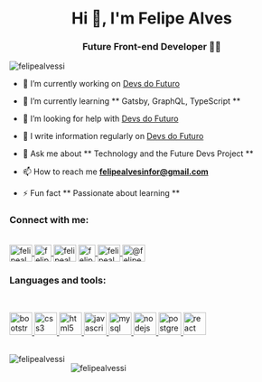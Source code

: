 <h1 align = "center"> Hi 👋, I'm Felipe Alves </h1>
<h3 align = "center">Future Front-end Developer 👨‍💻 </h3>

<p align = "left" > <img src = "https://komarev.com/ghpvc/?username=felipealvessi" alt = "felipealvessi" /> </p>

- 🔭 I’m currently working on [Devs do Futuro](https://devsdofuturo.com.br)

- 🌱 I’m currently learning ** Gatsby, GraphQL, TypeScript **

- 🤝 I’m looking for help with [Devs do Futuro](https://devsdofuturo.com.br)

- 📝 I write information regularly on [Devs do Futuro](https://www.linkedin.com/company/devsdofuturo)

- 💬 Ask me about ** Technology and the Future Devs Project **

- 📫 How to reach me **felipealvesinfor@gmail.com**

- ⚡ Fun fact ** Passionate about learning **

<p align="left"> <h3 align="left">Connect with me: </h3>
 <br /><a href="https://codepen.io/felipealvessi" target="blank"> <img align="center" src="https://cdn.jsdelivr.net/npm/simple-icons@3.0.1/icons/codepen.svg" alt="felipealvessi" height="30"width="40"/> </a>  <a href="https://linkedin.com/in/felipealvessi" target="blank"><img align="center" src="https://cdn.jsdelivr.net/npm/simple-icons@3.0.1/icons/linkedin.svg" alt="felipealvessi" height="30" largura ="40"/> </a>
<a href="https://stackoverflow.com/users/11098847/felipe-alves" target="blank"> <img align="center" src="https://cdn.jsdelivr.net/npm/simple-icons@3.0.1/icons/stackoverflow.svg" alt="felipealvessi" height="30" width="40"/></a>
<a href ="https://fb.com/felipealvessi" target="blank"> <img align="center" src="https://cdn.jsdelivr.net/npm/simple-icons@3.0.1/icons/facebook.svg" alt="felipealvessi" height="30" largura="40"/> </a>
<a href="https://instagram.com/felipealvessi" target="blank"> <img align="center" src="https://cdn.jsdelivr.net/npm/simple-icons@3.0.1/icons/instagram.svg" alt="felipealvessi" height="30" width="40"/> </a>
<a href="https://medium.com/@felipealvessi" target="blank"> <img align="center" src ="https://cdn.jsdelivr.net/npm/simple-icons@3.0.1/icons/medium.svg" alt="@felipealvessi" height="30" width="40"/> </a>
</p>

<h3 align="left">Languages ​​and tools:</h3>
 <br /><p align="left"> <a href="https://getbootstrap.com" target="_blank"> <img src="https://devicons.github.io/devicon/devicon.git/icons/bootstrap/bootstrap-plain.svg" alt="bootstrap"width="40" height="40"/></a><a href ="https://www.w3schools.com/css/" target="_blank"> <img src="https://devicons.github.io/devicon/devicon.git/icons/css3/css3-original-wordmark.svg" alt="css3" width="40" height="40"/> </a> <a href="https://www.w3.org/html/" target="_blank"> <img src="https://devicons.github.io/devicon/devicon.git/icons/html5/html5-original-wordmark.svg" alt="html5" width="40" height="40"/> </a> <a href="https://developer.mozilla.org/en-US/docs/Web/JavaScript" target="_ blank"> <img src="https://devicons.github.io/devicon/devicon.git/icons/javascript/javascript-original.svg" alt="javascript" width="40" height="40"/> </a> <a href="https://www.mysql.com/" target="_blank"> <img src="https://devicons.github.io/devicon/devicon.git/icons/mysql/mysql-original-wordmark.svg" alt="mysql" width="40" height="40"/> </a> <a href="https://nodejs.org" target="_blank"> <img src="https://devicons.github.io/devicon/devicon.git/icons/nodejs/nodejs-original-wordmark.svg" alt="nodejs" width="40" height="40"/> </a> <a href="https://www.postgresql.org" target="_blank"> <img src="https://devicons.github.io/devicon/devicon.git/icons/postgresql/postgresql-original-wordmark.svg" alt="postgresql"width="40" height="40"/> </a> <a href="https://reactjs.org/" target ="_blank"> <img src="https://devicons.github.io/devicon/devicon.git/icons/react/react-original-wordmark.svg" alt="react" width="40" altura="40"/> </a> </p>


 <br /><img align="left" src="https://github-readme-stats.vercel.app/api/top-langs/?username=felipealvessi&layout=compact" alt="felipealvessi"/>


 <p> &nbsp; <img align="center" src="https://github-readme-stats.vercel.app/api?username=felipealvessi&show_icons=true" alt="felipealvessi"/></p>
